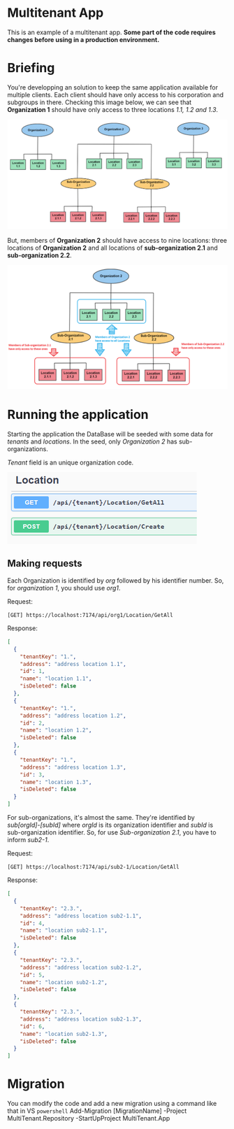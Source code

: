 # Multitenant App
This is an example of a multitenant app. **Some part of the code requires changes before using in a production environment.**

# Briefing
You're developping an solution to keep the same application available for multiple clients. Each client should have only access to his corporation and subgroups in there. Checking this image below, we can see that **Organization 1** should have only access to three locations *1.1, 1.2 and 1.3*. 

![Image 2](./assets/img2.png)

But, members of **Organization 2** should have access to nine locations: three locations of **Organization 2** and all locations of **sub-organization 2.1** and **sub-organization 2.2**.

![Image 3](./assets/img3.png)

# Running the application

Starting the application the DataBase will be seeded with some data for *tenants* and *locations*. In the seed, only *Organization 2* has sub-organizations.

*Tenant* field is an unique organization code. 

![Image 1](./assets/img1.png)

## Making requests
Each Organization is identified by *org* followed by his identifier number. So, for *organization 1*, you should use *org1*. 

Request:
```
[GET] https://localhost:7174/api/org1/Location/GetAll
```

Response:
```json
[
  {
    "tenantKey": "1.",
    "address": "address location 1.1",
    "id": 1,
    "name": "location 1.1",
    "isDeleted": false
  },
  {
    "tenantKey": "1.",
    "address": "address location 1.2",
    "id": 2,
    "name": "location 1.2",
    "isDeleted": false
  },
  {
    "tenantKey": "1.",
    "address": "address location 1.3",
    "id": 3,
    "name": "location 1.3",
    "isDeleted": false
  }
]
```

For sub-organizations, it's almost the same. They're identified by *sub[orgId]-[subId]* where *orgId* is its organization identifier and *subId* is sub-organization identifier. So, for use *Sub-organization 2.1*, you have to inform *sub2-1*.

Request:
```
[GET] https://localhost:7174/api/sub2-1/Location/GetAll
```

Response:
```json
[
  {
    "tenantKey": "2.3.",
    "address": "address location sub2-1.1",
    "id": 4,
    "name": "location sub2-1.1",
    "isDeleted": false
  },
  {
    "tenantKey": "2.3.",
    "address": "address location sub2-1.2",
    "id": 5,
    "name": "location sub2-1.2",
    "isDeleted": false
  },
  {
    "tenantKey": "2.3.",
    "address": "address location sub2-1.3",
    "id": 6,
    "name": "location sub2-1.3",
    "isDeleted": false
  }
]
```

# Migration
You can modify the code and add a new migration using a command like that in VS
```powershell```
Add-Migration [MigrationName] -Project MultiTenant.Repository -StartUpProject MultiTenant.App
```